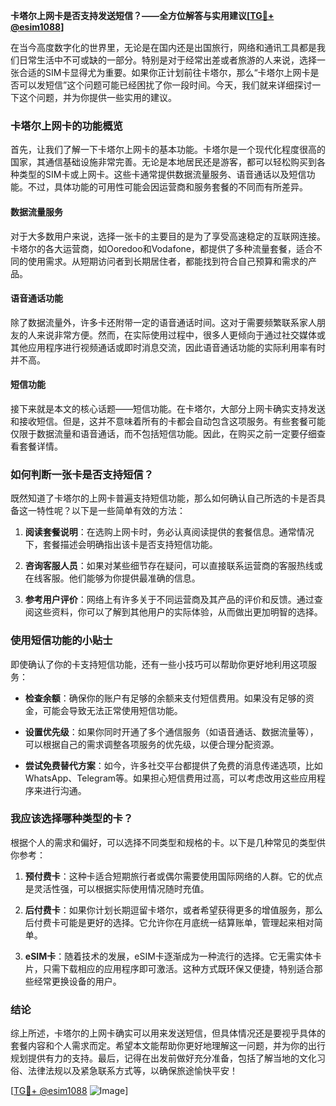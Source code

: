 **卡塔尔上网卡是否支持发送短信？——全方位解答与实用建议[[TG💪+ @esim1088](https://t.me/s/esim1088)]**

在当今高度数字化的世界里，无论是在国内还是出国旅行，网络和通讯工具都是我们日常生活中不可或缺的一部分。特别是对于经常出差或者旅游的人来说，选择一张合适的SIM卡显得尤为重要。如果你正计划前往卡塔尔，那么“卡塔尔上网卡是否可以发短信”这个问题可能已经困扰了你一段时间。今天，我们就来详细探讨一下这个问题，并为你提供一些实用的建议。

### 卡塔尔上网卡的功能概览

首先，让我们了解一下卡塔尔上网卡的基本功能。卡塔尔是一个现代化程度很高的国家，其通信基础设施非常完善。无论是本地居民还是游客，都可以轻松购买到各种类型的SIM卡或上网卡。这些卡通常提供数据流量服务、语音通话以及短信功能。不过，具体功能的可用性可能会因运营商和服务套餐的不同而有所差异。

#### 数据流量服务

对于大多数用户来说，选择一张卡的主要目的是为了享受高速稳定的互联网连接。卡塔尔的各大运营商，如Ooredoo和Vodafone，都提供了多种流量套餐，适合不同的使用需求。从短期访问者到长期居住者，都能找到符合自己预算和需求的产品。

#### 语音通话功能

除了数据流量外，许多卡还附带一定的语音通话时间。这对于需要频繁联系家人朋友的人来说非常方便。然而，在实际使用过程中，很多人更倾向于通过社交媒体或其他应用程序进行视频通话或即时消息交流，因此语音通话功能的实际利用率有时并不高。

#### 短信功能

接下来就是本文的核心话题——短信功能。在卡塔尔，大部分上网卡确实支持发送和接收短信。但是，这并不意味着所有的卡都会自动包含这项服务。有些套餐可能仅限于数据流量和语音通话，而不包括短信功能。因此，在购买之前一定要仔细查看套餐详情。

### 如何判断一张卡是否支持短信？

既然知道了卡塔尔的上网卡普遍支持短信功能，那么如何确认自己所选的卡是否具备这一特性呢？以下是一些简单有效的方法：

1. **阅读套餐说明**：在选购上网卡时，务必认真阅读提供的套餐信息。通常情况下，套餐描述会明确指出该卡是否支持短信功能。
   
2. **咨询客服人员**：如果对某些细节存在疑问，可以直接联系运营商的客服热线或在线客服。他们能够为你提供最准确的信息。

3. **参考用户评价**：网络上有许多关于不同运营商及其产品的评价和反馈。通过查阅这些资料，你可以了解到其他用户的实际体验，从而做出更加明智的选择。

### 使用短信功能的小贴士

即使确认了你的卡支持短信功能，还有一些小技巧可以帮助你更好地利用这项服务：

- **检查余额**：确保你的账户有足够的余额来支付短信费用。如果没有足够的资金，可能会导致无法正常使用短信功能。
  
- **设置优先级**：如果你同时开通了多个通信服务（如语音通话、数据流量等），可以根据自己的需求调整各项服务的优先级，以便合理分配资源。

- **尝试免费替代方案**：如今，许多社交平台都提供了免费的消息传递选项，比如WhatsApp、Telegram等。如果担心短信费用过高，可以考虑改用这些应用程序来进行沟通。

### 我应该选择哪种类型的卡？

根据个人的需求和偏好，可以选择不同类型和规格的卡。以下是几种常见的类型供你参考：

1. **预付费卡**：这种卡适合短期旅行者或偶尔需要使用国际网络的人群。它的优点是灵活性强，可以根据实际使用情况随时充值。

2. **后付费卡**：如果你计划长期逗留卡塔尔，或者希望获得更多的增值服务，那么后付费卡可能是更好的选择。它允许你在月底统一结算账单，管理起来相对简单。

3. **eSIM卡**：随着技术的发展，eSIM卡逐渐成为一种流行的选择。它无需实体卡片，只需下载相应的应用程序即可激活。这种方式既环保又便捷，特别适合那些经常更换设备的用户。

### 结论

综上所述，卡塔尔的上网卡确实可以用来发送短信，但具体情况还是要视乎具体的套餐内容和个人需求而定。希望本文能帮助你更好地理解这一问题，并为你的出行规划提供有力的支持。最后，记得在出发前做好充分准备，包括了解当地的文化习俗、法律法规以及紧急联系方式等，以确保旅途愉快平安！

[[TG💪+ @esim1088](https://t.me/s/esim1088) ![Image](https://i.postimg.cc/4NQfJmqS/Snipaste-2025-05-13-00-14-12.png)]